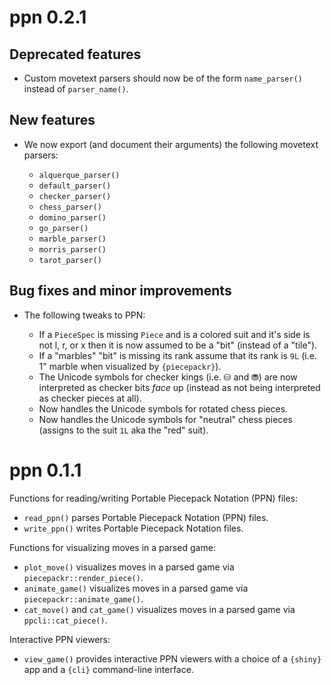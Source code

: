 ppn 0.2.1
=========

Deprecated features
-------------------

* Custom movetext parsers should now be of the form `name_parser()`
  instead of `parser_name()`.

New features
------------

* We now export (and document their arguments) the following movetext parsers:

  + `alquerque_parser()`
  + `default_parser()`
  + `checker_parser()`
  + `chess_parser()`
  + `domino_parser()`
  + `go_parser()`
  + `marble_parser()`
  + `morris_parser()`
  + `tarot_parser()`

Bug fixes and minor improvements
--------------------------------

* The following tweaks to PPN:

  + If a `PieceSpec` is missing `Piece` and is a colored suit
    and it's side is not l, r, or x then it is now assumed to
    be a "bit" (instead of a "tile").
  + If a "marbles" "bit" is missing its rank assume that
    its rank is `9L` (i.e. 1" marble when visualized by `{piecepackr}`).
  + The Unicode symbols for checker kings (i.e. ⛁ and ⛃) are now interpreted
    as checker bits *face* up (instead as not being interpreted as checker pieces at all).
  + Now handles the Unicode symbols for rotated chess pieces.
  + Now handles the Unicode symbols for "neutral" chess pieces (assigns to the suit `1L` aka the "red" suit).

ppn 0.1.1
=========

Functions for reading/writing Portable Piecepack Notation (PPN) files:

* `read_ppn()` parses Portable Piecepack Notation (PPN) files.
* `write_ppn()` writes Portable Piecepack Notation files.

Functions for visualizing moves in a parsed game:

* `plot_move()` visualizes moves in a parsed game via `piecepackr::render_piece()`.
* `animate_game()` visualizes moves in a parsed game via `piecepackr::animate_game()`.
* `cat_move()` and `cat_game()` visualizes moves in a parsed game via `ppcli::cat_piece()`.

Interactive PPN viewers:

* `view_game()` provides interactive PPN viewers with a choice of a `{shiny}` app and a `{cli}` command-line interface.
